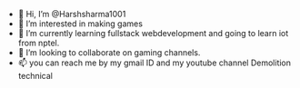 - 👋 Hi, I’m @Harshsharma1001
- 👀 I’m interested in making games
- 🌱 I’m currently learning fullstack webdevelopment and going to learn iot from nptel.
- 💞️ I’m looking to collaborate on gaming channels.
- 📫 you can reach me by my gmail ID and my youtube channel Demolition technical


<!---
Harshsharma1001/Harshsharma1001 is a ✨ special ✨ repository because its `README.md` (this file) appears on your GitHub profile.
You can click the Preview link to take a look at your changes.
--->
